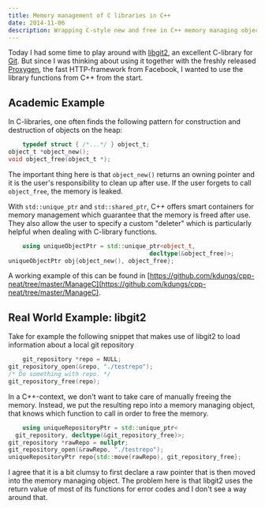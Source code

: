 ```yaml
---
title: Memory management of C libraries in C++
date: 2014-11-06
description: Wrapping C-style new and free in C++ memory managing objects.
---
```


Today I had some time to play around with [libgit2](https://libgit2.github.com), an excellent C-library for [Git](http://git-scm.com/). But since I was thinking about using it together with the freshly released [Proxygen](https://github.com/facebook/proxygen), the fast HTTP-framework from Facebook, I wanted to use the library functions from C++ from the start.

## Academic Example
In C-libraries, one often finds the following pattern for construction and destruction of objects on the heap:

```C
    typedef struct { /*...*/ } object_t;
object_t *object_new();
void object_free(object_t *);
```

The important thing here is that `object_new()` returns an owning pointer and it is the user's responsibility to clean up after use. If the user forgets to call `object_free`, the memory is leaked.

With `std::unique_ptr` and `std::shared_ptr`, C++ offers smart containers for memory management which guarantee that the memory is freed after use. They also allow the user to specify a custom "deleter" which is particularly helpful when dealing with C-library functions.

```cpp
    using uniqueObjectPtr = std::unique_ptr<object_t,
                                        decltype(&object_free)>;
uniqueObjectPtr obj{object_new(), object_free};
```

A working example of this can be found in [https://github.com/kdungs/cpp-neat/tree/master/ManageC](https://github.com/kdungs/cpp-neat/tree/master/ManageC).

## Real World Example: libgit2
Take for example the following snippet that makes use of libgit2 to load information about a local git repository

```C
    git_repository *repo = NULL;
git_repository_open(&repo, "./testrepo");
/* Do something with repo. */
git_repository_free(repo);
```

In a C++-context, we don't want to take care of manually freeing the memory. Instead, we put the resulting repo into a memory managing object, that knows which function to call in order to free the memory.

```cpp
    using uniqueRepositoryPtr = std::unique_ptr<
  git_repository, decltype(&git_repository_free)>;
git_repository *rawRepo = nullptr;
git_repository_open(&rawRepo, "./testrepo");
uniqueRepositoryPtr repo{std::move(rawRepo), git_repository_free};
```

I agree that it is a bit clumsy to first declare a raw pointer that is then moved into the memory managing object. The problem here is that libgit2 uses the return value of most of its functions for error codes and I don't see a way around that.


